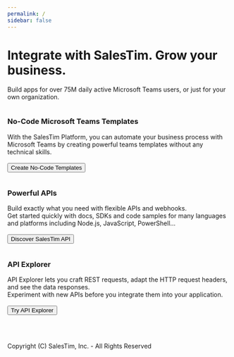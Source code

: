 ```yaml
---
permalink: /
sidebar: false
---
```



<h1 class="uk-heading-medium uk-text-center">Integrate with SalesTim. Grow your business.</h1>
<p class="uk-text-large uk-text-center">Build apps for over 75M daily active Microsoft Teams users, or just for your own organization.</p>

<div class="uk-card uk-card-default uk-grid-collapse uk-child-width-1-2@s uk-margin" uk-grid>
  <div class="uk-card-media-left uk-cover-container">
    <img src="/img/headers/templates.jpg" alt="" uk-cover>
    <canvas width="600" height="400"></canvas>
  </div>
  <div>
    <div class="uk-card-body">
      <h3>No-Code Microsoft Teams Templates</h3>
      <p>
      With the SalesTim Platform, you can automate your business process with Microsoft Teams by creating powerful teams templates without any technical skills.
      <br /><br />
      <a href="/nocode-templates/">
        <button class="uk-button uk-button-secondary">
          <span class="">Create No-Code Templates</span>
        </button>
      </a>
      </p>
    </div>
  </div>
</div>

<div class="uk-card uk-card-default uk-grid-collapse uk-child-width-1-2@s uk-margin" uk-grid>
  <div class="uk-flex-last@s uk-card-media-right uk-cover-container">
    <img src="/img/headers/api.jpg" alt="" uk-cover>
    <canvas width="600" height="400"></canvas>
  </div>
  <div>
    <div class="uk-card-body">
      <h3>Powerful APIs</h3>
      <p>
      Build exactly what you need with flexible APIs and webhooks.
      <br />
      Get started quickly with docs, SDKs and code samples for many languages and platforms including Node.js, JavaScript, PowerShell... 
      <br /><br />
      <a href="/api/">
        <button class="uk-button uk-button-secondary">
          <span class="">Discover SalesTim API</span>
        </button>
      </a>
      </p>
    </div>
  </div>
</div>

<div class="uk-card uk-card-default uk-grid-collapse uk-child-width-1-2@s uk-margin" uk-grid>
  <div class="uk-card-media-left uk-cover-container">
    <img src="/img/headers/start.jpg" alt="" uk-cover>
    <canvas width="600" height="400"></canvas>
  </div>
  <div>
    <div class="uk-card-body">
    <h3>API Explorer</h3>
      <p>
      API Explorer lets you craft REST requests, adapt the HTTP request headers, and see the data responses.
      <br />
      Experiment with new APIs before you integrate them into your application.
      <br /><br />
      <a href="/api/explorer">
        <button class="uk-button uk-button-secondary">
          <span class="">Try API Explorer</span>
        </button>
      </a>
      </p>
    </div>
  </div>
</div>

<br /><br />

<p class="uk-text-center">Copyright (C) SalesTim, Inc. - All Rights Reserved</p>
